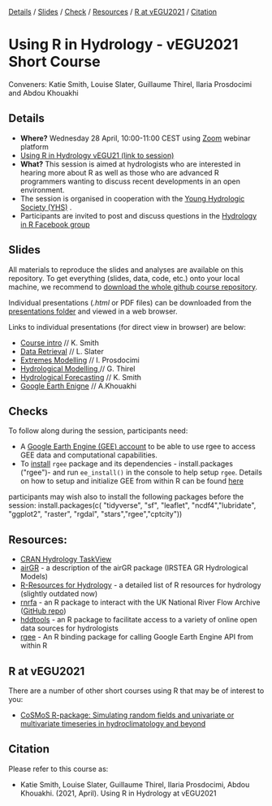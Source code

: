 
[Details](#Details) 
/ [Slides](#Slides) 
/ [Check](#Checks) 
/ [Resources](#Resources) 
/ [R at vEGU2021](#r-at-egu2021)
/ [Citation](#Citation)

# Using R in Hydrology - vEGU2021 Short Course

Conveners: Katie Smith, Louise Slater, Guillaume Thirel, Ilaria Prosdocimi and Abdou Khouakhi


## Details 
- **Where?** Wednesday 28 April, 10:00-11:00 CEST using [Zoom]() webinar platform 
- [Using R in Hydrology vEGU21 (link to session)](https://meetingorganizer.copernicus.org/EGU21/session/38926 "Link to vEGU Session Description")
- **What?** This session is aimed at hydrologists who are interested in hearing more about R as well as those who are advanced R programmers wanting to discuss recent developments in an open environment. 
- The session is organised in cooperation with the [Young Hydrologic Society (YHS)](https://younghs.com/ "Young Hydrologic Society website") .
- Participants are invited to post and discuss questions in the [Hydrology in R Facebook group](https://www.facebook.com/groups/1130214777123909/ "link to Hydro-R Facebook group")


## Slides
All materials to reproduce the slides and analyses are available on this repository.
To get everything (slides, data, code, etc.) onto your local machine, we recommend to [download the whole github course repository](https://github.com/hydrosoc/rhydro_vEGU21/archive/refs/heads/main.zip). 

Individual presentations (*.html* or PDF files) can be downloaded from the [presentations folder](./presentations) and viewed in a web browser.

Links to individual presentations (for direct view in browser) are below:


- [Course intro](https://github.com/hydrosoc/rhydro_vEGU21/tree/main/presentations/00.intro_slides/rhydro_intro_slides.pdf) // K. Smith
- [Data Retrieval](https://github.com/hydrosoc/rhydro_vEGU21/blob/main/presentations/01.%20data_retrieval_LS/Louise%20Slater%20-%20Data%20retrieval.pdf) // L. Slater 
- [Extremes Modelling](https://hydrosoc.github.io/rhydro_vEGU21/presentations/02.extremes_IP/02_StatModExtremes) // I. Prosdocimi
- [Hydrological Modelling ](https://hydrosoc.github.io/rhydro_vEGU21/presentations/03.%20hydro_model_GT/hydro_modelling) // G. Thirel
- [Hydrological Forecasting]() // K. Smith
- [Google Earth Enigne](https://hydrosoc.github.io/rhydro_vEGU21/presentations/05.GEE_AK/GEE_AK) // A.Khouakhi

## Checks

To follow along during the session, participants need: 

- A [Google Earth Engine (GEE) account](https://signup.earthengine.google.com/#!/) to be able to use rgee to access GEE data and computational capabilities. 
- To [install](https://github.com/r-spatial/sf#installing) `rgee` package and its dependencies - install.packages ("rgee")- and run `ee_install()` in the console to help setup `rgee`. Details on how to setup and initialize GEE from within R can be found [here](https://csaybar.github.io/rgee-examples/#Installation) 

participants may wish also to install the following packages before the session: install.packages(c( "tidyverse", "sf",  "leaflet", "ncdf4","lubridate", "ggplot2", "raster", "rgdal", "stars","rgee","cptcity"))


## Resources:
- [CRAN Hydrology TaskView](https://cran.r-project.org/web/views/Hydrology.html "Hydrology TaskView on CRAN")
- <a href="https://odelaigue.github.io/airGR/" rel="nofollow">airGR</a> - a description of the airGR package (IRSTEA GR Hydrological Models)
- <a href="http://abouthydrology.blogspot.co.uk/2012/08/r-resources-for-hydrologists.html" rel="nofollow">R-Resources for Hydrology</a> - a detailed list of R resources for hydrology (slightly outdated now)
- <a href="https://journal.r-project.org/archive/2016/RJ-2016-036/RJ-2016-036.pdf" rel="nofollow">rnrfa</a> - an R package to interact with the UK National River Flow Archive ([GitHub repo](https://github.com/cvitolo/rnrfa))
- <a href="https://ropensci.github.io/hddtools/" rel="nofollow">hddtools</a> - an R package to facilitate access to a variety of online open data sources for hydrologists
- <a href="https://r-spatial.github.io/rgee/index.html" rel="nofollow">rgee</a> - An R binding package for calling Google Earth Engine API from within R


## R at vEGU2021

There are a number of other short courses using R that may be of interest to you:

- <a href="https://meetingorganizer.copernicus.org/EGU21/session/38943 " rel="nofollow"> CoSMoS R-package: Simulating random fields and univariate or multivariate timeseries in hydroclimatology and beyond</a>


## Citation

Please refer to this course as:

- Katie Smith, Louise Slater, Guillaume Thirel, Ilaria Prosdocimi, Abdou Khouakhi. (2021, April). Using R in Hydrology at vEGU2021 
